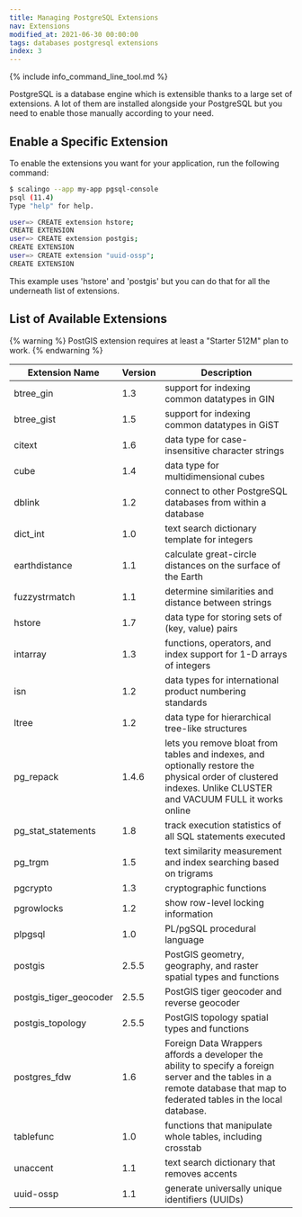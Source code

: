 ```yaml
---
title: Managing PostgreSQL Extensions
nav: Extensions
modified_at: 2021-06-30 00:00:00
tags: databases postgresql extensions
index: 3
---
```


{% include info_command_line_tool.md %}

PostgreSQL is a database engine which is extensible thanks to
a large set of extensions. A lot of them are installed alongside
your PostgreSQL but you need to enable those manually according
to your need.

## Enable a Specific Extension

To enable the extensions you want for your application, run the following
command:

```bash
$ scalingo --app my-app pgsql-console
psql (11.4)
Type "help" for help.

user=> CREATE extension hstore;
CREATE EXTENSION
user=> CREATE extension postgis;
CREATE EXTENSION
user=> CREATE extension "uuid-ossp";
CREATE EXTENSION
```

This example uses 'hstore' and 'postgis' but you can do that for all the
underneath list of extensions.

## List of Available Extensions

{% warning %}
PostGIS extension requires at least a "Starter 512M" plan to work.
{% endwarning %}

<table>
	<thead>
		<tr>
			<th>Extension Name</th>
			<th>Version</th>
			<th>Description</th>
		</tr>
	</thead>
	<tbody>
		<tr>
			<td>btree_gin</td>
			<td>1.3</td>
			<td>support for indexing common datatypes in GIN</td>
		</tr>
		<tr>
			<td>btree_gist</td>
			<td>1.5</td>
			<td>support for indexing common datatypes in GiST</td>
		</tr>
		<tr>
			<td>citext</td>
			<td>1.6</td>
			<td>data type for case-insensitive character strings</td>
		</tr>
		<tr>
			<td>cube</td>
			<td>1.4</td>
			<td>data type for multidimensional cubes</td>
		</tr>
		<tr>
			<td>dblink</td>
			<td>1.2</td>
			<td>connect to other PostgreSQL databases from within a database</td>
		</tr>
		<tr>
			<td>dict_int</td>
			<td>1.0</td>
			<td>text search dictionary template for integers</td>
		</tr>
		<tr>
			<td>earthdistance</td>
			<td>1.1</td>
			<td>calculate great-circle distances on the surface of the Earth</td>
		</tr>
		<tr>
			<td>fuzzystrmatch</td>
			<td>1.1</td>
			<td>determine similarities and distance between strings</td>
		</tr>
		<tr>
			<td>hstore</td>
			<td>1.7</td>
			<td>data type for storing sets of (key, value) pairs</td>
		</tr>
		<tr>
			<td>intarray</td>
			<td>1.3</td>
			<td>functions, operators, and index support for 1-D arrays of integers</td>
		</tr>
		<tr>
			<td>isn</td>
			<td>1.2</td>
			<td>data types for international product numbering standards</td>
		</tr>
		<tr>
			<td>ltree</td>
			<td>1.2</td>
			<td>data type for hierarchical tree-like structures</td>
		</tr>
		<tr>
			<td>pg_repack</td>
			<td>1.4.6</td>
			<td>lets you remove bloat from tables and indexes, and optionally restore the physical order of clustered indexes. Unlike CLUSTER and VACUUM FULL it works online</td>
		</tr>
		<tr>
			<td>pg_stat_statements</td>
			<td>1.8</td>
			<td>track execution statistics of all SQL statements executed</td>
		</tr>
		<tr>
			<td>pg_trgm</td>
			<td>1.5</td>
			<td>text similarity measurement and index searching based on trigrams</td>
		</tr>
		<tr>
			<td>pgcrypto</td>
			<td>1.3</td>
			<td>cryptographic functions</td>
		</tr>
		<tr>
			<td>pgrowlocks</td>
			<td>1.2</td>
			<td>show row-level locking information</td>
		</tr>
		<tr>
			<td>plpgsql</td>
			<td>1.0</td>
			<td>PL/pgSQL procedural language</td>
		</tr>
		<tr>
			<td>postgis</td>
			<td>2.5.5</td>
			<td>PostGIS geometry, geography, and raster spatial types and functions</td>
		</tr>
		<tr>
			<td>postgis_tiger_geocoder</td>
			<td>2.5.5</td>
			<td>PostGIS tiger geocoder and reverse geocoder</td>
		</tr>
		<tr>
			<td>postgis_topology</td>
			<td>2.5.5</td>
			<td>PostGIS topology spatial types and functions</td>
		</tr>
		<tr>
			<td>postgres_fdw</td>
			<td>1.6</td>
			<td>Foreign Data Wrappers affords a developer the ability to specify a foreign server and the tables in a remote database that map to federated tables in the local database.</td>
		</tr>
		<tr>
			<td>tablefunc</td>
			<td>1.0</td>
			<td>functions that manipulate whole tables, including crosstab</td>
		</tr>
		<tr>
			<td>unaccent</td>
			<td>1.1</td>
			<td>text search dictionary that removes accents</td>
		</tr>
		<tr>
			<td>uuid-ossp</td>
			<td>1.1</td>
			<td>generate universally unique identifiers (UUIDs)</td>
		</tr>
	</tbody>
</table>
